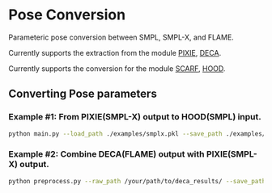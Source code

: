 # Pose Conversion

Parameteric pose conversion between SMPL, SMPL-X, and FLAME.

Currently supports the extraction from the module [PIXIE](https://github.com/yfeng95/PIXIE), [DECA](https://github.com/yfeng95/DECA).

Currently supports the conversion for the module [SCARF](https://github.com/yfeng95/SCARF), [HOOD](https://github.com/dolorousrtur/hood).

## Converting Pose parameters

### Example #1: From PIXIE(SMPL-X) output to HOOD(SMPL) input.
```.bash
python main.py --load_path ./examples/smplx.pkl --save_path ./examples/ --load_source smplx --module hood
```

### Example #2: Combine DECA(FLAME) output with PIXIE(SMPL-X) output.
```.bash
python preprocess.py --raw_path /your/path/to/deca_results/ --save_path /your/path/to/save_results/ --load_source smplx --module hood
```